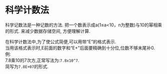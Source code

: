 科学计数法
===

<div class="jumbotron">
	<p>科学记数法是一种记数的方法. 把一个数表示成a(1≤a<10，n为整数)与10的幂相乘的形式. 来减少数据存储空间, 方便理解计算.
	</p>
</div>

在科学计数法中,为了使公式简便,可以用带“E”的格式表示.   
当用该格式表示时,E前面的数字和“E+”后面要精确到十分位,位数不够末尾补0.   
例:   
7.8乘10的7次方,正常写法为:`7.8x10^7`.   
简写为`7.8E+07`的形式.   